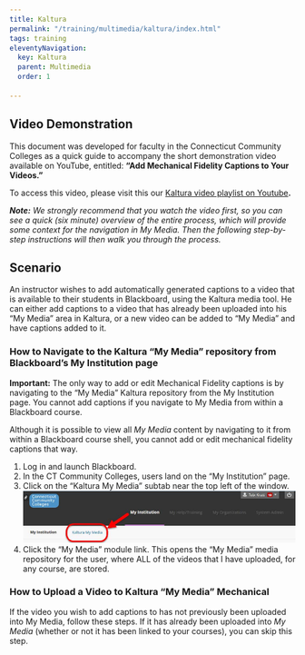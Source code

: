 ```yaml
---
title: Kaltura
permalink: "/training/multimedia/kaltura/index.html"
tags: training
eleventyNavigation:
  key: Kaltura
  parent: Multimedia
  order: 1

---
```

## Video Demonstration

This document was developed for faculty in the Connecticut Community Colleges as a quick guide to accompany the short demonstration video available on YouTube, entitled: **“Add Mechanical Fidelity Captions to Your Videos.”**

To access this video, please visit this our [Kaltura video playlist on Youtube](https://www.youtube.com/playlist?list=PLmAFsK4a4rSbNVvNcOuomJoWT0NTy08kN)**.**

**_Note:_** _We strongly recommend that you watch the video first, so you can see a quick (six minute) overview of the entire process, which will provide some context for the navigation in My Media. Then the following step-by-step instructions will then walk you through the process._

## Scenario

An instructor wishes to add automatically generated captions to a video that is available to their students in Blackboard, using the Kaltura media tool. He can either add captions to a video that has already been uploaded into his “My Media” area in Kaltura, or a new video can be added to “My Media” and have captions added to it.

### How to Navigate to the Kaltura “My Media” repository from Blackboard’s My Institution page

**Important:** The only way to add or edit Mechanical Fidelity captions is by navigating to the “My Media” Kaltura repository from the My Institution page. You cannot add captions if you navigate to My Media from within a Blackboard course.

Although it is possible to view all _My Media_ content by navigating to it from within a Blackboard course shell, you cannot add or edit mechanical fidelity captions that way.

1. Log in and launch Blackboard.
2. In the CT Community Colleges, users land on the “My Institution” page.
3. Click on the “Kaltura My Media” subtab near the top left of the window.  
   ![Screenshot of Blackboard My Institution page with Kaltura My Media tab outlined with red border](/static/img/kaltura-screenshot-1.jpg)
4. Click the “My Media” module link. This opens the “My Media” media repository for the user, where ALL of the videos that I have uploaded, for any course, are stored.

### How to Upload a Video to Kaltura “My Media” Mechanical

If the video you wish to add captions to has not previously been uploaded into My Media, follow these steps. If it has already been uploaded into _My Media_ (whether or not it has been linked to your courses), you can skip this step.